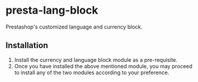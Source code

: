 # presta-lang-block
Prestashop's customized language and currency block.

## Installation
1. Install the currency and language block module as a pre-requisite.
2. Once you have installed the above mentioned module, you may proceed to install any of the two modules according to your preference.
